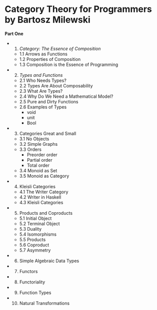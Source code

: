 # Category Theory for Programmers by Bartosz Milewski

**Part One**
- 1. *Category: The Essence of Composition*
  - 1.1 Arrows as Functions
  - 1.2 Properties of Composition
  - 1.3 Composition is the Essence of Programming
- 2. *Types and Functions*
  - 2.1 Who Needs Types?
  - 2.2 Types Are About Composability
  - 2.3 What Are Types?
  - 2.4 Why Do We Need a Mathematical Model?
  - 2.5 Pure and Dirty Functions
  - 2.6 Examples of Types
    - void
    - unit
    - Bool
- 3. Categories Great and Small
  - 3.1 No Objects
  - 3.2 Simple Graphs
  - 3.3 Orders
    - Preorder order
    - Partial order
    - Total order
  - 3.4 Monoid as Set
  - 3.5 Monoid as Category
- 4. Kleisli Categories
  - 4.1 The Writer Category
  - 4.2 Writer in Haskell
  - 4.3 Kleisli Categories
- 5. Products and Coproducts
  - 5.1 Initial Object
  - 5.2 Terminal Object
  - 5.3 Duality
  - 5.4 Isomorphisms
  - 5.5 Products
  - 5.6 Coproduct
  - 5.7 Asymmetry

- 6. Simple Algebraic Data Types
- 7. Functors
- 8. Functoriality
- 9. Function Types
- 10. Natural Transformations
